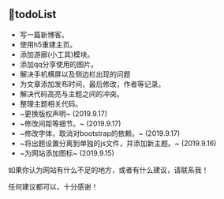 ## 🚩todoList

* 写一篇新博客。
* 使用h5重建主页。
* 添加游廊(小工具)模块。
* 添加qq分享使用的图片。
* 解决手机横屏以及侧边栏出现的问题
* 为文章添加发布时间，最后修改，作者等记录。
* 解决代码高亮与主题之间的冲突。
* 整理主题相关代码。
* ~更换版权声明~ (2019.9.17)
* ~修改间距等细节。~ (2019.9.17)
* ~修改字体，取消对bootstrap的依赖。~ (2019.9.17)
* ~将出题设置分离到单独的js文件，并添加新主题。~ (2019.9.16)
* ~为网站添加图标~ (2019.9.15)

如果你认为网站有什么不足的地方，或者有什么建议，请联系我！

任何建议都可以，十分感谢！